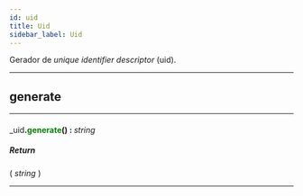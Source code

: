```yaml
---
id: uid
title: Uid
sidebar_label: Uid
---
```


Gerador de _unique identifier descriptor_ (uid).

---

## generate

---

#### <span style="font-weight: normal">_uid</span>.<span style="color: #008000">generate</span>() : <span style="font-weight: normal; font-style: italic;">string</span>
##### Return

( _string_ )


---

